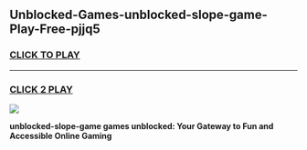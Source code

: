
## Unblocked-Games-unblocked-slope-game-Play-Free-pjjq5
<h3>
<a href="https://premium76.site?title=unblocked-slope-game&ref=18A">CLICK TO PLAY</a></h3>
<hr>

<h3>
<a href="https://premium76.site?title=unblocked-slope-game&ref=18A">CLICK 2 PLAY</a>
  
</h3>

<a href="https://premium76.site?title=unblocked-slope-game&ref=18A"><img src="https://clearcache.store/games.png"></a>


**unblocked-slope-game games unblocked: Your Gateway to Fun and Accessible Online Gaming**
